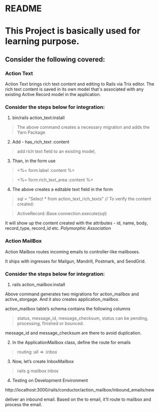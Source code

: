 # README

# This Project is basically used for learning purpose.

## Consider the following covered:

### Action Text

Action Text brings rich text content and editing to Rails via Trix editor.
The rich text content is saved in its own model that's associated with any existing Active Record model in the application.

### Consider the steps below for integration:

1. bin/rails action_text:install

> The above command creates a necessary migration and adds the Yarn Package

2. Add - has_rich_text :content

> add rich text field to an existing model,

3. Than, in the form use

> <%= form.label :content %>

> <%= form.rich_text_area :content %>

4. The above creates a editable text field in the form

> sql = "Select * from action_text_rich_texts" // To verify the content created:

> ActiveRecord::Base.connection.execute(sql)

It will show up the content created with the attributes - id, name, body, record_type, record_id etc. *Polymorphic Association*

### Action MailBox

Action Mailbox routes incoming emails to controller-like mailboxes.

It ships with ingresses for Mailgun, Mandrill, Postmark, and SendGrid.

### Consider the steps below for integration:

1. rails action_mailbox:install

Above command generates two migrations for action_mailbox and active_storgage. And it also creates application_mailbox.

action_mailbox table’s schema contains the following columns
> status,
> message_id,
> message_checksum,
> status can be pending, processing, finished or bounced.

message_id and message_checksum are there to avoid duplication.


2. In the ApplicationMailbox class, define the route for emails

> routing  :all => :inbox

3. Now, let’s create InboxMailbox

> rails g mailbox inbox

4. Testing on Development Environment

http://localhost:3000/rails/conductor/action_mailbox/inbound_emails/new

deliver an inbound email. Based on the to email, it’ll route to mailbox and process the email.
